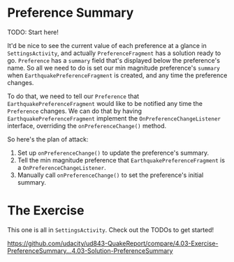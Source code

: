 # Preference Summary

TODO: Start here!

It'd be nice to see the current value of each preference at a glance in `SettingsActivity`, and actually `PreferenceFragment` has a solution ready to go. `Preference` has a `summary` field that's displayed below the preference's name. So all we need to do is set our min magnitude preference's `summary` when `EarthquakePreferenceFragment` is created, and any time the preference changes.

To do that, we need to tell our `Preference` that `EarthquakePreferenceFragment` would like to be notified any time the `Preference` changes. We can do that by having `EarthquakePreferenceFragment` implement the `OnPreferenceChangeListener` interface, overriding the `onPreferenceChange()` method. 

So here's the plan of attack:

1. Set up `onPreferenceChange()` to update the preference's summary.
2. Tell the min magnitude preference that `EarthquakePreferenceFragment` is a `OnPreferenceChangeListener`.
3. Manually call `onPreferenceChange()` to set the preference's initial summary.

# The Exercise

This one is all in `SettingsActivity`. Check out the TODOs to get started!


https://github.com/udacity/ud843-QuakeReport/compare/4.03-Exercise-PreferenceSummary...4.03-Solution-PreferenceSummary
